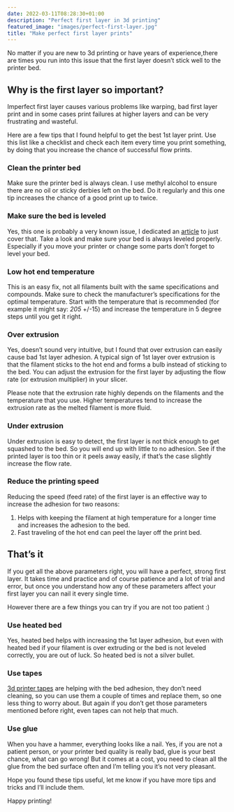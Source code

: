 ```yaml
---
date: 2022-03-11T08:28:30+01:00
description: "Perfect first layer in 3d printing"
featured_image: "images/perfect-first-layer.jpg"
title: "Make perfect first layer prints"
---
```


No matter if you are new to 3d printing or have years of experience,there are times you run into this issue that the first layer doesn’t stick well to the printer bed. 

## Why is the first layer so important?

Imperfect first layer causes various problems like warping, bad first layer print and in some cases print failures at higher layers and can be very frustrating and wasteful.

Here are a few tips that I found helpful to get the best 1st layer print. Use this list like a checklist and check each item every time you print something, by doing that you increase the chance of successful flow prints.

### Clean the printer bed

Make sure the printer bed is always clean. I use methyl alcohol to ensure there are no oil or sticky derbies left on the bed. Do it regularly and this one tip increases the chance of a good print up to twice.

### Make sure the bed is leveled

Yes, this one is probably a very known issue, I dedicated an [article](/posts/leveling/) to just cover that. Take a look and make sure your bed is always leveled properly. Especially if you move your printer or change some parts don’t forget to level your bed.

### Low hot end temperature

This is an easy fix, not all filaments built with the same specifications and compounds. Make sure to check the manufacturer’s specifications for the optimal temperature. Start with the temperature that is recommended (for example it might say: *205* +/-15) and increase the temperature in 5 degree steps until you get it right.

### Over extrusion

Yes, doesn’t sound very intuitive, but I found that over extrusion can easily cause bad 1st layer adhesion. A typical sign of 1st layer over extrusion is that the filament sticks to the hot end and forms a bulb instead of sticking to the bed. You can adjust the extrusion for the first layer by adjusting the flow rate (or extrusion multiplier) in your slicer.

Please note that the extrusion rate highly depends on the filaments and the temperature that you use. Higher temperatures tend to increase the extrusion rate as the melted filament is more fluid.

### Under extrusion

Under extrusion is easy to detect, the first layer is not thick enough to get squashed to the bed. So you will end up with little to no adhesion. See if the printed layer is too thin or it peels away easily, if that’s the case slightly increase the flow rate.

### Reduce the printing speed

Reducing the speed (feed rate) of the first layer is an effective way to increase the adhesion for two reasons:

1. Helps with keeping the filament at high temperature for a longer time and increases the adhesion to the bed.
1. Fast traveling of the hot end can peel the layer off the print bed.

## That’s it

If you get all the above parameters right, you will have a perfect, strong first layer. It takes time and practice and of course patience and a lot of trial and error, but once you understand how any of these parameters affect your first layer you can nail it every single time.

However there are a few things you can try if you are not too patient :)

### Use heated bed

Yes, heated bed helps with increasing the 1st layer adhesion, but even with heated bed if your filament is over extruding or the bed is not leveled correctly, you are out of luck. So heated bed is not a silver bullet.

### Use tapes

[3d printer tapes](https://www.amazon.de/-/en/Scotch-Blue-Bluetooth-Printer-Effect/dp/B07SWTM6NX) are helping with the bed adhesion, they don’t need cleaning, so you can use them a couple of times and replace them, so one less thing to worry about. But again if you don’t get those parameters mentioned before right, even tapes can not help that much.

### Use glue

When you have a hammer, everything looks like a nail. Yes, if you are not a patient person, or your printer bed quality is really bad, glue is your best chance, what can go wrong! But it comes at a cost, you need to clean all the glue from the bed surface often and I’m telling you it’s not very pleasant.

Hope you found these tips useful, let me know if you have more tips and tricks and I’ll include them.

Happy printing!

